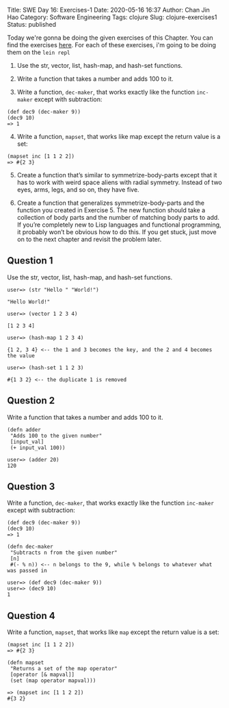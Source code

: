 Title: SWE Day 16: Exercises-1
Date: 2020-05-16 16:37
Author: Chan Jin Hao
Category: Software Engineering
Tags: clojure
Slug: clojure-exercises1
Status: published

Today we're gonna be doing the given exercises of this Chapter. You can find the exercises [here](https://www.braveclojure.com/do-things/#Exercises). For each of these exercises, i'm going to be doing them on the `lein repl`

1. Use the str, vector, list, hash-map, and hash-set functions.

2. Write a function that takes a number and adds 100 to it.

3. Write a function, `dec-maker`, that works exactly like the function `inc-maker` except with subtraction:

```
(def dec9 (dec-maker 9))
(dec9 10)
=> 1
```

4. Write a function, `mapset`, that works like map except the return value is a set:

```
(mapset inc [1 1 2 2])
=> #{2 3}
```

5. Create a function that’s similar to symmetrize-body-parts except that it has to work with weird space aliens with radial symmetry. Instead of two eyes, arms, legs, and so on, they have five.

6. Create a function that generalizes symmetrize-body-parts and the function you created in Exercise 5. The new function should take a collection of body parts and the number of matching body parts to add. If you’re completely new to Lisp languages and functional programming, it probably won’t be obvious how to do this. If you get stuck, just move on to the next chapter and revisit the problem later.


## Question 1

Use the str, vector, list, hash-map, and hash-set functions.

```
user=> (str "Hello " "World!")

"Hello World!"

user=> (vector 1 2 3 4)

[1 2 3 4]

user=> (hash-map 1 2 3 4)

{1 2, 3 4} <-- the 1 and 3 becomes the key, and the 2 and 4 becomes the value

user=> (hash-set 1 1 2 3)

#{1 3 2} <-- the duplicate 1 is removed
```


## Question 2

Write a function that takes a number and adds 100 to it.

```
(defn adder
 "Adds 100 to the given number"
 [input_val]
 (+ input_val 100))

user=> (adder 20)
120
```


## Question 3

Write a function, `dec-maker`, that works exactly like the function `inc-maker` except with subtraction:

```
(def dec9 (dec-maker 9))
(dec9 10)
=> 1
```

```
(defn dec-maker
 "Subtracts n from the given number"
 [n]
 #(- % n)) <-- n belongs to the 9, while % belongs to whatever what was passed in

user=> (def dec9 (dec-maker 9))
user=> (dec9 10)
1
```


## Question 4

Write a function, `mapset`, that works like `map` except the return value is a set:

```
(mapset inc [1 1 2 2])
=> #{2 3}
```

```
(defn mapset
 "Returns a set of the map operator"
 [operator [& mapval]]
 (set (map operator mapval)))

=> (mapset inc [1 1 2 2])
#{3 2}
```


